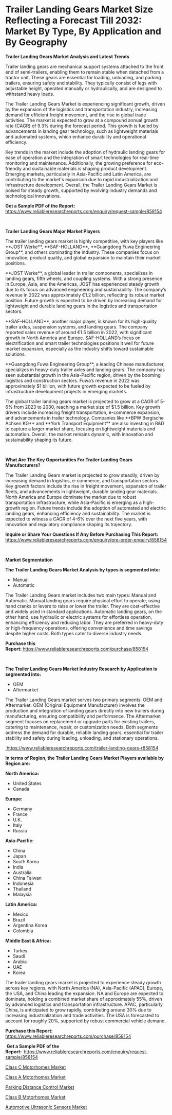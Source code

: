 <p><h1>Trailer Landing Gears Market Size Reflecting a Forecast Till 2032: Market By Type, By Application and By Geography</h1></p><p><strong>Trailer Landing Gears Market Analysis and Latest Trends</strong></p>
<p><p>Trailer landing gears are mechanical support systems attached to the front end of semi-trailers, enabling them to remain stable when detached from a tractor unit. These gears are essential for loading, unloading, and parking trailers, ensuring safety and stability. They typically consist of legs with adjustable height, operated manually or hydraulically, and are designed to withstand heavy loads.</p><p>The Trailer Landing Gears Market is experiencing significant growth, driven by the expansion of the logistics and transportation industry, increasing demand for efficient freight movement, and the rise in global trade activities. The market is expected to grow at a compound annual growth rate (CAGR) of 9.3% during the forecast period. This growth is fueled by advancements in landing gear technology, such as lightweight materials and automated systems, which enhance durability and operational efficiency.</p><p>Key trends in the market include the adoption of hydraulic landing gears for ease of operation and the integration of smart technologies for real-time monitoring and maintenance. Additionally, the growing preference for eco-friendly and sustainable materials is shaping product development. Emerging markets, particularly in Asia-Pacific and Latin America, are contributing to the market's expansion due to rapid industrialization and infrastructure development. Overall, the Trailer Landing Gears Market is poised for steady growth, supported by evolving industry demands and technological innovations.</p></p>
<p><strong>Get a Sample PDF of the Report:&nbsp;</strong> <a href="https://www.reliableresearchreports.com/enquiry/request-sample/858154?utm_campaign=41&utm_medium=2&utm_source=Github&utm_content=ia&utm_term=22012025&utm_id=trailer-landing-gears">https://www.reliableresearchreports.com/enquiry/request-sample/858154</a></p>
<p>&nbsp;</p>
<p><strong>Trailer Landing Gears Major Market Players</strong></p>
<p><p>The trailer landing gears market is highly competitive, with key players like **JOST Werke**, **SAF-HOLLAND**, **Guangdong Fuwa Engineering Group**, and others dominating the industry. These companies focus on innovation, product quality, and global expansion to maintain their market positions.</p><p>**JOST Werke**, a global leader in trailer components, specializes in landing gears, fifth wheels, and coupling systems. With a strong presence in Europe, Asia, and the Americas, JOST has experienced steady growth due to its focus on advanced engineering and sustainability. The company’s revenue in 2022 was approximately €1.2 billion, reflecting its robust market position. Future growth is expected to be driven by increasing demand for lightweight and durable landing gears in the logistics and transportation sectors.</p><p>**SAF-HOLLAND**, another major player, is known for its high-quality trailer axles, suspension systems, and landing gears. The company reported sales revenue of around €1.5 billion in 2022, with significant growth in North America and Europe. SAF-HOLLAND’s focus on electrification and smart trailer technologies positions it well for future market expansion, especially as the industry shifts toward sustainable solutions.</p><p>**Guangdong Fuwa Engineering Group**, a leading Chinese manufacturer, specializes in heavy-duty trailer axles and landing gears. The company has seen substantial growth in the Asia-Pacific region, driven by the booming logistics and construction sectors. Fuwa’s revenue in 2022 was approximately $1 billion, with future growth expected to be fueled by infrastructure development projects in emerging markets.</p><p>The global trailer landing gears market is projected to grow at a CAGR of 5-6% from 2023 to 2030, reaching a market size of $1.5 billion. Key growth drivers include increasing freight transportation, e-commerce expansion, and advancements in trailer technology. Companies like **BPW Bergische Achsen KG** and **York Transport Equipment** are also investing in R&D to capture a larger market share, focusing on lightweight materials and automation. Overall, the market remains dynamic, with innovation and sustainability shaping its future.</p></p>
<p>&nbsp;</p>
<p><strong>What Are The Key Opportunities For Trailer Landing Gears Manufacturers?</strong></p>
<p><p>The Trailer Landing Gears market is projected to grow steadily, driven by increasing demand in logistics, e-commerce, and transportation sectors. Key growth factors include the rise in freight movement, expansion of trailer fleets, and advancements in lightweight, durable landing gear materials. North America and Europe dominate the market due to robust transportation infrastructure, while Asia-Pacific is emerging as a high-growth region. Future trends include the adoption of automated and electric landing gears, enhancing efficiency and sustainability. The market is expected to witness a CAGR of 4-6% over the next five years, with innovation and regulatory compliance shaping its trajectory.</p></p>
<p><strong>Inquire or Share Your Questions If Any Before Purchasing This Report:</strong> <a href="https://www.reliableresearchreports.com/enquiry/pre-order-enquiry/858154?utm_campaign=41&utm_medium=2&utm_source=Github&utm_content=ia&utm_term=22012025&utm_id=trailer-landing-gears">https://www.reliableresearchreports.com/enquiry/pre-order-enquiry/858154</a></p>
<p>&nbsp;</p>
<p><strong>Market Segmentation</strong></p>
<p><strong>The Trailer Landing Gears Market Analysis by types is segmented into:</strong></p>
<p><ul><li>Manual</li><li>Automatic</li></ul></p>
<p><p>The Trailer Landing Gears market includes two main types: Manual and Automatic. Manual landing gears require physical effort to operate, using hand cranks or levers to raise or lower the trailer. They are cost-effective and widely used in standard applications. Automatic landing gears, on the other hand, use hydraulic or electric systems for effortless operation, enhancing efficiency and reducing labor. They are preferred in heavy-duty or high-frequency operations, offering convenience and time savings despite higher costs. Both types cater to diverse industry needs.</p></p>
<p><strong>Purchase this Report:&nbsp;</strong><a href="https://www.reliableresearchreports.com/purchase/858154?utm_campaign=41&utm_medium=2&utm_source=Github&utm_content=ia&utm_term=22012025&utm_id=trailer-landing-gears">https://www.reliableresearchreports.com/purchase/858154</a></p>
<p>&nbsp;</p>
<p><strong>The Trailer Landing Gears Market Industry Research by Application is segmented into:</strong></p>
<p><ul><li>OEM</li><li>Aftermarket</li></ul></p>
<p><p>The Trailer Landing Gears market serves two primary segments: OEM and Aftermarket. OEM (Original Equipment Manufacturer) involves the production and integration of landing gears directly into new trailers during manufacturing, ensuring compatibility and performance. The Aftermarket segment focuses on replacement or upgrade parts for existing trailers, catering to maintenance, repair, or customization needs. Both segments address the demand for durable, reliable landing gears, essential for trailer stability and safety during loading, unloading, and stationary operations.</p></p>
<p><a href="https://www.reliableresearchreports.com/trailer-landing-gears-r858154?utm_campaign=41&utm_medium=2&utm_source=Github&utm_content=ia&utm_term=22012025&utm_id=trailer-landing-gears">&nbsp;https://www.reliableresearchreports.com/trailer-landing-gears-r858154</a></p>
<p><strong>In terms of Region, the Trailer Landing Gears Market Players available by Region are:</strong></p>
<p>
    <p> <strong> North America: </strong>
        <ul>
            <li>United States</li>
            <li>Canada</li>
        </ul>
        </p> 
    <p> <strong> Europe: </strong>
        <ul>
            <li>Germany</li>
            <li>France</li>
            <li>U.K.</li>
            <li>Italy</li>
            <li>Russia</li>
        </ul>
        </p> 
    <p> <strong> Asia-Pacific: </strong>
        <ul>
            <li>China</li>
            <li>Japan</li>
            <li>South Korea</li>
            <li>India</li>
            <li>Australia</li>
            <li>China Taiwan</li>
            <li>Indonesia</li>
            <li>Thailand</li>
            <li>Malaysia</li>
        </ul>
        </p> 
    <p> <strong> Latin America: </strong>
        <ul>
            <li>Mexico</li>
            <li>Brazil</li>
            <li>Argentina Korea</li>
            <li>Colombia</li>
        </ul>
        </p> 
    <p> <strong> Middle East & Africa: </strong>
        <ul>
            <li>Turkey</li>
            <li>Saudi</li>
            <li>Arabia</li>
            <li>UAE</li>
            <li>Korea</li>
        </ul>
    </p>
    </p>
<p><p>The trailer landing gears market is projected to experience steady growth across key regions, with North America (NA), Asia-Pacific (APAC), Europe, the USA, and China leading the expansion. NA and Europe are expected to dominate, holding a combined market share of approximately 55%, driven by advanced logistics and transportation infrastructure. APAC, particularly China, is anticipated to grow rapidly, contributing around 30% due to increasing industrialization and trade activities. The USA is forecasted to account for roughly 20%, supported by robust commercial vehicle demand.</p></p>
<p><strong>Purchase this Report: </strong><a href="https://www.reliableresearchreports.com/purchase/858154?utm_campaign=41&utm_medium=2&utm_source=Github&utm_content=ia&utm_term=22012025&utm_id=trailer-landing-gears">https://www.reliableresearchreports.com/purchase/858154</a></p>
<p>&nbsp;<strong>Get a Sample PDF of the Report:&nbsp;&nbsp;</strong><a href="https://www.reliableresearchreports.com/enquiry/request-sample/858154?utm_campaign=41&utm_medium=2&utm_source=Github&utm_content=ia&utm_term=22012025&utm_id=trailer-landing-gears">https://www.reliableresearchreports.com/enquiry/request-sample/858154</a></p>
<p><strong></strong></p>
<p><p><a href="https://github.com/abbislposival/Market-Research-Report-List-1/blob/main/class-c-motorhomes-market.md?utm_campaign=41&utm_medium=2&utm_source=Github&utm_content=ia&utm_term=22012025&utm_id=trailer-landing-gears">Class C Motorhomes Market</a></p><p><a href="https://github.com/nathandecarvalho/Market-Research-Report-List-5/blob/main/class-a-motorhomes-market.md?utm_campaign=41&utm_medium=2&utm_source=Github&utm_content=ia&utm_term=22012025&utm_id=trailer-landing-gears">Class A Motorhomes Market</a></p><p><a href="https://github.com/stephaniwo144/Market-Research-Report-List-1/blob/main/parking-distance-control-market.md?utm_campaign=41&utm_medium=2&utm_source=Github&utm_content=ia&utm_term=22012025&utm_id=trailer-landing-gears">Parking Distance Control Market</a></p><p><a href="https://github.com/DixieGrimes/Market-Research-Report-List-1/blob/main/class-b-motorhomes-market.md?utm_campaign=41&utm_medium=2&utm_source=Github&utm_content=ia&utm_term=22012025&utm_id=trailer-landing-gears">Class B Motorhomes Market</a></p><p><a href="https://github.com/ParvinKhatun77/Market-Research-Report-List-1/blob/main/automotive-ultrasonic-sensors-market.md?utm_campaign=41&utm_medium=2&utm_source=Github&utm_content=ia&utm_term=22012025&utm_id=trailer-landing-gears">Automotive Ultrasonic Sensors Market</a></p></p>